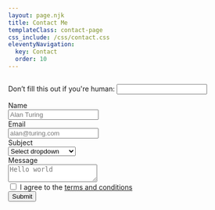 ```yaml
---
layout: page.njk
title: Contact Me
templateClass: contact-page
css_include: /css/contact.css
eleventyNavigation:
  key: Contact
  order: 10
---
```


<section class="columns is-mobile is-centered">
<div class="column is-half">
<form name="contact" method="POST" netlify-honeypot="dummy-field" data-netlify="true" data-netlify-recaptcha="true">

<p class="hidden">
  <label>Don’t fill this out if you're human: <input name="dummy-field" /></label>
</p>

<div class="field">
  <label class="label">Name</label>
  <div class="control">
    <input class="input" type="text" name="name" placeholder="Alan Turing">
  </div>
</div>

<div class="field">
  <label class="label">Email</label>
  <div class="control">
    <input class="input" type="email" name="email" placeholder="alan@turing.com">
  </div>
</div>

<div class="field">
  <label class="label">Subject</label>
  <div class="control">
    <div class="select">
      <select name="subject">
        <option>Select dropdown</option>
        <option>Feedback/Question</option>
        <option>Business Inquiry</option>
      </select>
    </div>
  </div>
</div>

<div class="field">
  <label class="label">Message</label>
  <div class="control">
    <textarea class="textarea" name="message" placeholder="Hello world"></textarea>
  </div>
</div>

<div class="field">
  <div class="control">
    <label class="checkbox">
      <input type="checkbox">
      I agree to the <a href="#">terms and conditions</a>
    </label>
  </div>
</div>

<div data-netlify-recaptcha="true"></div>

<div class="field is-grouped">
  <div class="control">
    <button class="button is-link" type="submit">Submit</button>
  </div>
</div>
</form>
</div>
</section>
